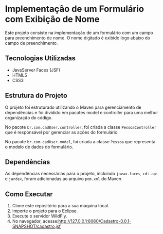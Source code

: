 # Implementação de um Formulário com Exibição de Nome

Este projeto consiste na implementação de um formulário com um campo para preenchimento de nome. O nome digitado é exibido logo abaixo do campo de preenchimento.

## Tecnologias Utilizadas

- JavaServer Faces (JSF)
- HTML5
- CSS3

## Estrutura do Projeto

O projeto foi estruturado utilizando o Maven para gerenciamento de dependências e foi dividido em pacotes model e controller para uma melhor organização do código.

No pacote `br.com.cadUser.controller`, foi criada a classe `PessoaController` que é responsável por gerenciar as ações do formulário.

No pacote `br.com.cadUser.model`, foi criada a classe `Pessoa` que representa o modelo de dados do formulário.

## Dependências

As dependências necessárias para o projeto, incluindo `javax.faces`, `cdi-api` e `jandex`, foram adicionadas ao arquivo `pom.xml` do Maven.

## Como Executar

1. Clone este repositório para a sua máquina local.
2. Importe o projeto para o Eclipse.
3. Execute o servidor WildFly.
5. No navegador, acesse:<http://127.0.0.1:8080/Cadastro-0.0.1-SNAPSHOT/cadastro.jsf>


